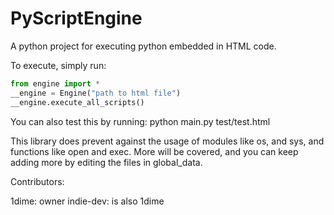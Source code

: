 # PyScriptEngine
A python project for executing python embedded in HTML code.

To execute, simply run:
```python
from engine import *
__engine = Engine("path to html file")
__engine.execute_all_scripts()
```

You can also test this by running:
python main.py test/test.html

This library does prevent against the usage of modules like os, and sys, and functions like open and exec.
More will be covered, and you can keep adding more by editing the files in global_data.

Contributors:

1dime: owner
indie-dev: is also 1dime
